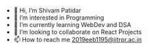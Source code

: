 - 👋 Hi, I’m Shivam Patidar
- 👀 I’m interested in Programming
- 🌱 I’m currently learning WebDev and DSA
- 💞️ I’m looking to collaborate on React Projects
- 📫 How to reach me 2019eeb1195@iitrpr.ac.in

<!---
stoneman06/stoneman06 is a ✨ special ✨ repository because its `README.md` (this file) appears on your GitHub profile.
You can click the Preview link to take a look at your changes.
--->
